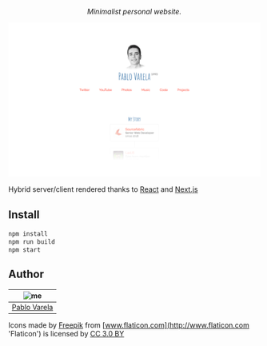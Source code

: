 <p align="center"><i>Minimalist personal website.</i></p>

![screenshot](https://github.com/pablopunk/art/raw/master/pablo.life/screenshot.png)

Hybrid server/client rendered thanks to [React](https://facebook.github.io/react/) and [Next.js](https://github.com/zeit/next.js)

## Install

```
npm install
npm run build
npm start
```

## Author

| ![me](https://www.gravatar.com/avatar/fa50aeff0ddd6e63273a068b04353d9d?s=100) |
| ----------------------------------------------------------------------------- |
| [Pablo Varela](http://pablo.life)                                             |

Icons made by [Freepik](http://www.freepik.com 'Freepik') from [www.flaticon.com](http://www.flaticon.com 'Flaticon') is licensed by [CC 3.0 BY](http://creativecommons.org/licenses/by/3.0/ 'Creative Commons BY 3.0')
